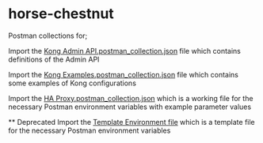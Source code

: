 # horse-chestnut

Postman collections for;

Import the [Kong Admin API.postman_collection.json](/Kong%20Admin%20API.postman_collection.json) file which contains definitions of the Admin API

Import the [Kong Examples.postman_collection.json](/Kong%20Examples.postman_collection.json) file which contains some examples of Kong configurations

Import the [HA Proxy.postman_collection.json](/MrDizzy%20via%20ha-proxy.postman_environment.json) which is a working file for the necessary Postman environment variables with example parameter values

** Deprecated
Import the [Template Environment file](/Template-Environment.postman_environment.json) which is a template file for the necessary Postman environment variables
